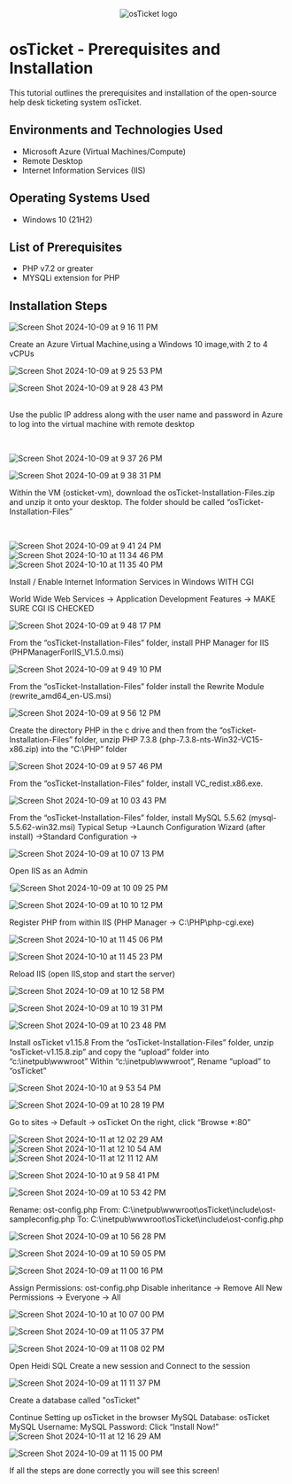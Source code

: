 <p align="center">
<img src="https://i.imgur.com/Clzj7Xs.png" alt="osTicket logo"/>
</p>

<h1>osTicket - Prerequisites and Installation</h1>
This tutorial outlines the prerequisites and installation of the open-source help desk ticketing system osTicket.<br />



<h2>Environments and Technologies Used</h2>

- Microsoft Azure (Virtual Machines/Compute)
- Remote Desktop
- Internet Information Services (IIS)

<h2>Operating Systems Used </h2>

- Windows 10</b> (21H2)

<h2>List of Prerequisites</h2>

- PHP v7.2 or greater
- MYSQLi extension for PHP


<h2>Installation Steps</h2>


![Screen Shot 2024-10-09 at 9 16 11 PM](https://github.com/user-attachments/assets/e94b1771-41fb-499a-8ef2-274b5db019ea)



Create an Azure Virtual Machine,using a Windows 10 image,with 2 to 4 vCPUs




![Screen Shot 2024-10-09 at 9 25 53 PM](https://github.com/user-attachments/assets/c65cbf23-8fe8-48bd-b1f6-e67b1afd2b4d)



![Screen Shot 2024-10-09 at 9 28 43 PM](https://github.com/user-attachments/assets/d16d826e-619b-411a-9ac9-78e2b6980be0)



</p>
<p>
  <br />
Use the public IP address along with the user name and password in Azure to log into the virtual machine with remote desktop
</p>
<br />

![Screen Shot 2024-10-09 at 9 37 26 PM](https://github.com/user-attachments/assets/cb15b77a-a702-403c-9cd0-7bb669491bd9)

![Screen Shot 2024-10-09 at 9 38 31 PM](https://github.com/user-attachments/assets/1c101653-386e-4dbb-a986-9febf12c6763)

Within the VM (osticket-vm), download the osTicket-Installation-Files.zip and unzip it onto your desktop. The folder should be called “osTicket-Installation-Files”

<br />


![Screen Shot 2024-10-09 at 9 41 24 PM](https://github.com/user-attachments/assets/6cd695a9-3587-4a24-b6f2-8bd529124866)
![Screen Shot 2024-10-10 at 11 34 46 PM](https://github.com/user-attachments/assets/6fb96e57-afb8-42dd-beb1-ec41c3b89b8d)
![Screen Shot 2024-10-10 at 11 35 40 PM](https://github.com/user-attachments/assets/fc19ac4c-2aa4-4d30-a4bf-6dcec467cb07)



Install / Enable Internet Information Services in Windows WITH CGI

World Wide Web Services -> Application Development Features -> MAKE SURE CGI IS CHECKED



![Screen Shot 2024-10-09 at 9 48 17 PM](https://github.com/user-attachments/assets/8ab906bb-d2e6-441d-8757-0bf1a494266e)

From the “osTicket-Installation-Files” folder, install PHP Manager for IIS (PHPManagerForIIS_V1.5.0.msi)


![Screen Shot 2024-10-09 at 9 49 10 PM](https://github.com/user-attachments/assets/67258359-8cfb-43ad-9570-33f1975e4894)

From the “osTicket-Installation-Files” folder install the Rewrite Module (rewrite_amd64_en-US.msi)



![Screen Shot 2024-10-09 at 9 56 12 PM](https://github.com/user-attachments/assets/10f47ce5-14f0-4088-a714-abc2de011180)

Create the directory PHP in the c drive and then from the “osTicket-Installation-Files” folder, unzip PHP 7.3.8 (php-7.3.8-nts-Win32-VC15-x86.zip) into the “C:\PHP” folder



![Screen Shot 2024-10-09 at 9 57 46 PM](https://github.com/user-attachments/assets/426ff51b-72a3-410c-9597-eaabbb6446c1)


From the “osTicket-Installation-Files” folder, install VC_redist.x86.exe.



![Screen Shot 2024-10-09 at 10 03 43 PM](https://github.com/user-attachments/assets/0fc9d067-6f5d-4ae8-94fc-a898ad8dd84e)


From the “osTicket-Installation-Files” folder, install MySQL 5.5.62 (mysql-5.5.62-win32.msi)
Typical Setup ->Launch Configuration Wizard (after install) ->Standard Configuration ->



![Screen Shot 2024-10-09 at 10 07 13 PM](https://github.com/user-attachments/assets/a820af00-9f5e-44d2-bc7d-97297782e568)


Open IIS as an Admin



!![Screen Shot 2024-10-09 at 10 09 25 PM](https://github.com/user-attachments/assets/ad4c1e61-b48e-42bd-aa2d-658b9269e5e0)



![Screen Shot 2024-10-09 at 10 10 12 PM](https://github.com/user-attachments/assets/00b8671c-813b-4070-bab5-3b93829359eb)



Register PHP from within IIS (PHP Manager -> C:\PHP\php-cgi.exe)

![Screen Shot 2024-10-10 at 11 45 06 PM](https://github.com/user-attachments/assets/1e701098-6c06-4367-bf0b-65edb3fc735f)

![Screen Shot 2024-10-10 at 11 45 23 PM](https://github.com/user-attachments/assets/caab19dc-e76f-496f-892a-d7163c1d0000)

Reload IIS (open IIS,stop and start the server)


![Screen Shot 2024-10-09 at 10 12 58 PM](https://github.com/user-attachments/assets/398326ee-49d1-402c-9fa6-8df707137134)

![Screen Shot 2024-10-09 at 10 19 31 PM](https://github.com/user-attachments/assets/1f8c6f32-a61d-4cf9-9476-45a17f6e2a69)


![Screen Shot 2024-10-09 at 10 23 48 PM](https://github.com/user-attachments/assets/1bce8a57-fe3f-42ea-8a19-de0169111ae9)

Install osTicket v1.15.8
From the “osTicket-Installation-Files” folder, unzip “osTicket-v1.15.8.zip” and copy the “upload” folder into “c:\inetpub\wwwroot”
Within “c:\inetpub\wwwroot”, Rename “upload” to “osTicket”


![Screen Shot 2024-10-10 at 9 53 54 PM](https://github.com/user-attachments/assets/0704cb4f-97b6-4bc5-8064-453bcdd07041)


![Screen Shot 2024-10-09 at 10 28 19 PM](https://github.com/user-attachments/assets/8c847038-2106-4635-a09c-cc293173fc38)

Go to sites -> Default -> osTicket
On the right, click “Browse *:80”

![Screen Shot 2024-10-11 at 12 02 29 AM](https://github.com/user-attachments/assets/286123d8-6142-4a80-ad95-cc4990a194ef)
![Screen Shot 2024-10-11 at 12 10 54 AM](https://github.com/user-attachments/assets/87a70292-8f58-4081-afed-82fa0eaff109)
![Screen Shot 2024-10-11 at 12 11 12 AM](https://github.com/user-attachments/assets/d5a53313-4a9c-4b4c-ac7b-92ba5708b6e9)

![Screen Shot 2024-10-10 at 9 58 41 PM](https://github.com/user-attachments/assets/660dcfbd-c06c-48f9-896d-0e628c69f02d)


![Screen Shot 2024-10-09 at 10 53 42 PM](https://github.com/user-attachments/assets/2319dec1-90fd-4dc4-9246-c5f72f3e56e9)


Rename: ost-config.php
From: C:\inetpub\wwwroot\osTicket\include\ost-sampleconfig.php
To: C:\inetpub\wwwroot\osTicket\include\ost-config.php


![Screen Shot 2024-10-09 at 10 56 28 PM](https://github.com/user-attachments/assets/2be77322-628d-420e-b73d-bb1e779f9b1b)


![Screen Shot 2024-10-09 at 10 59 05 PM](https://github.com/user-attachments/assets/25c75b96-efdf-4984-b45b-069370ad248c)


![Screen Shot 2024-10-09 at 11 00 16 PM](https://github.com/user-attachments/assets/be2a9298-ab9e-409e-a602-4a3fa4dcbf71)




Assign Permissions: ost-config.php
Disable inheritance -> Remove All
New Permissions -> Everyone -> All


![Screen Shot 2024-10-10 at 10 07 00 PM](https://github.com/user-attachments/assets/25d1e1ad-3181-4da2-bf27-73e3431080b4)


![Screen Shot 2024-10-09 at 11 05 37 PM](https://github.com/user-attachments/assets/cf60e675-7cca-4f43-91c1-ffbdb2783228)


![Screen Shot 2024-10-09 at 11 08 02 PM](https://github.com/user-attachments/assets/549f1a84-f87d-41bc-8a2b-30ec9ca89595)

Open Heidi SQL
Create a new session and Connect to the session


![Screen Shot 2024-10-09 at 11 11 37 PM](https://github.com/user-attachments/assets/c5a1a42b-708e-4781-836e-eb77c06e29c3)

Create a database called "osTicket"

Continue Setting up osTicket in the browser
MySQL Database: osTicket
MySQL Username: 
MySQL Password:
Click “Install Now!”
![Screen Shot 2024-10-11 at 12 16 29 AM](https://github.com/user-attachments/assets/a2c819cf-16d4-4ba2-a0b5-530ec6882255)


![Screen Shot 2024-10-09 at 11 15 00 PM](https://github.com/user-attachments/assets/9f94e5fc-83b8-42f2-9bd9-790315d37012)


If all the steps are done correctly you will see this screen!


<br />
